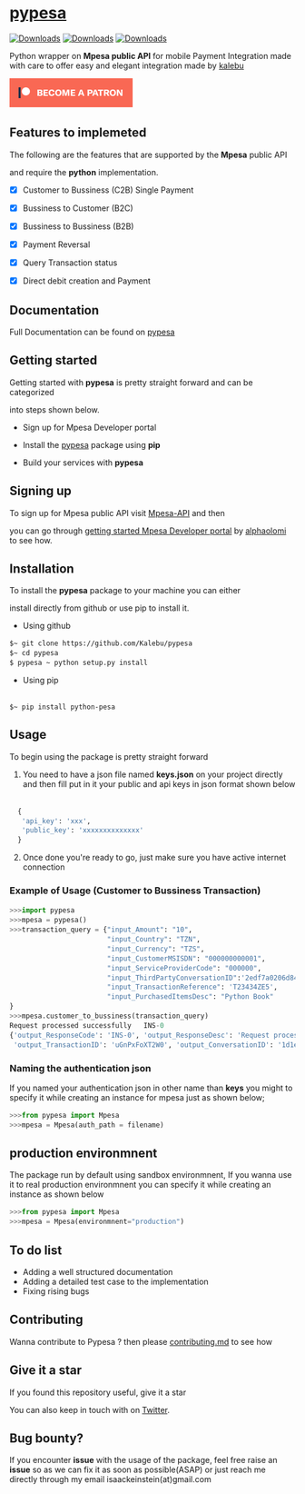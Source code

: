 # [pypesa](http://kalebu.github.io/pypesa)

[![Downloads](https://pepy.tech/badge/python-pesa)](https://pepy.tech/project/python-pesa)
[![Downloads](https://pepy.tech/badge/python-pesa/month)](https://pepy.tech/project/python-pesa)
[![Downloads](https://pepy.tech/badge/python-pesa/week)](https://pepy.tech/project/python-pesa)


Python wrapper on **Mpesa public API** for mobile Payment Integration made with care to offer easy and elegant integration made by [kalebu](https://github.com/kalebu)


[![Become a patron](pictures/become_a_patron_button.png)](https://www.patreon.com/kalebujordan)


## Features to implemeted 

The following are the features that are supported by the **Mpesa** public API

and require the **python** implementation.


- [x] Customer to Bussiness (C2B) Single Payment 
- [x] Bussiness to Customer (B2C)
- [x] Bussiness to Bussiness (B2B) 
- [x] Payment Reversal
- [x] Query Transaction status 
- [x] Direct debit creation and Payment


## Documentation 

Full Documentation can be found on [pypesa](http://kalebu.github.io/pypesa)


## Getting started 

Getting started with **pypesa** is pretty straight forward and can be categorized 

into steps shown below.

- Sign up for Mpesa Developer portal 

- Install the [pypesa](http://kalebu.github.io/pypesa) package using **pip**

- Build your services with **pypesa**


## Signing up 

To sign up for Mpesa public API visit [Mpesa-API](https://openapiportal.m-pesa.com/sign-up) and then 

you can go through [getting started Mpesa Developer portal](https://dev.to/alphaolomi/getting-started-with-mpesa-developer-portal-46a4) 
by [alphaolomi](https://github.com/alphaolomi) to see how.

## Installation 

To install the **pypesa** package to your machine you can either 

install directly from github or use pip to install it.

- Using github

```bash
$~ git clone https://github.com/Kalebu/pypesa
$~ cd pypesa
$ pypesa ~ python setup.py install 
```

- Using pip
```

$~ pip install python-pesa

```

## Usage

To begin using the package is pretty straight forward 

1. You need to have a json file named **keys.json** on your project directly 
  and then fill put in it your public and api keys in json format shown below 

  ```python

    {
     'api_key': 'xxx', 
     'public_key': 'xxxxxxxxxxxxxx' 
    }
  ```

2. Once done you're ready to go, just make sure you have active internet connection
### Example of Usage (Customer to Bussiness Transaction)

```python
>>>import pypesa
>>>mpesa = pypesa()
>>>transaction_query = {"input_Amount": "10", 
                        "input_Country": "TZN", 
                        "input_Currency": "TZS", 
                        "input_CustomerMSISDN": "000000000001", 
                        "input_ServiceProviderCode": "000000", 
                        "input_ThirdPartyConversationID":'2edf7a0206d848f6b6fedea26accdc3a', 
                        "input_TransactionReference": 'T23434ZE5',
                        "input_PurchasedItemsDesc": "Python Book"
}
>>>mpesa.customer_to_bussiness(transaction_query)
Request processed successfully   INS-0
{'output_ResponseCode': 'INS-0', 'output_ResponseDesc': 'Request processed successfully',
 'output_TransactionID': 'uGnPxFoXT2W0', 'output_ConversationID': '1d1e38495dc946729a8cffb136ab8391', 'output_ThirdPartyConversationID': '2edf7a0206d848f6b6fedea26accdc3a'}
```

### Naming the authentication json
If you named your authentication json in other name than **keys** you might to 
specify it while creating an instance for mpesa just as shown below;

```python
>>>from pypesa import Mpesa
>>>mpesa = Mpesa(auth_path = filename)
``` 

## production environmnent

The package run by default using sandbox environmnent, If you wanna use it to real production
environmnent you can specify it while creating an instance as shown below 

```python
>>>from pypesa import Mpesa
>>>mpesa = Mpesa(environmnent="production")
```

## To do list 

- Adding a well structured documentation
- Adding a detailed test case to the implementation 
- Fixing rising bugs 

## Contributing 

Wanna contribute to Pypesa ? then please [contributing.md](https://github.com/Kalebu/pypesa/blob/main/Contributing.md) to see how 


## Give it a star 

If you found this repository useful, give it a star 

You can also keep in touch with on [Twitter](https://twitter.com/j_kalebu).


## Bug bounty?

If you encounter **issue** with the usage of the package, feel free raise an **issue** so as 
we can fix it as soon as possible(ASAP) or just reach me directly through my email isaackeinstein(at)gmail.com




